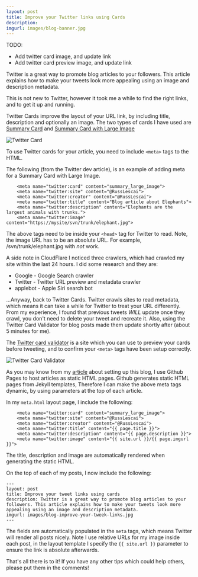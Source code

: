 ```yaml
---
layout: post
title: Improve your Twitter links using Cards
description: 
imgurl: images/blog-banner.jpg
---
```


TODO:

* Add twitter card image, and update link
* Add twitter card preview image, and update link

Twitter is a great way to promote blog articles to your followers. This article explains how to make your tweets look more appealing using an image and description metadata.

This is not new to Twitter, however it took me a while to find the right links, and to get it up and running.

Twitter Cards improve the layout of your URL link, by including title, description and optionally an image.  The two types of cards I have used are [Summary Card](https://dev.twitter.com/cards/types/summary) and [Summary Card with Large Image](https://dev.twitter.com/cards/types/summary-large-image)

![Twitter Card](https://www.google.com)

To use Twitter cards for your article, you need to include `<meta>` tags to the HTML. 

The following (from the Twitter dev article), is an example of adding meta for a Summary Card with Large Image.

```
    <meta name="twitter:card" content="summary_large_image">
    <meta name="twitter:site" content="@RussLescai">
    <meta name="twitter:creator" content="@RussLescai">
    <meta name="twitter:title" content="Blog article about Elephants">
    <meta name="twitter:description" content="Elephants are the largest animals with trunks.">
    <meta name="twitter:image" content="https://mysite/svn/trunk/elephant.jpg">

```

The above tags need to be inside your `<head>` tag for Twitter to read. Note, the image URL has to be an absolute URL. For example, /svn/trunk/elephant.jpg with *not* work.

A side note in CloudFlare I noticed three crawlers, which had crawled my site within the last 24 hours.  I did some research and they are:

* Google - Google Search crawler
* Twitter - Twitter URL preview and metadata crawler
* applebot - Apple Siri search bot

...Anyway, back to Twitter Cards. Twitter crawls sites to read metadata, which means it can take a while for Twitter to treat your URL differently. From my experience, I found that previous tweets *WILL* update once they crawl, you don't need to delete your tweet and recreate it. Also, using the Twitter Card Validator for blog posts made them update shortly after (about 5 minutes for me).

The [Twitter card validator](https://cards-dev.twitter.com/validator) is a site which you can use to preview your cards before tweeting, and to confirm your `<meta>` tags have been setup correctly.

![Twitter Card Validator](...)

As you may know from my [article](/2016-10-05-setting-up-cloudflare-and-pages-to-host-my-new-blog/) about setting up this blog, I use Github Pages to host articles as static HTML pages.  Github generates static HTML pages from Jekyll templates, Therefore I can make the above meta tags dynamic, by using parameters at the top of each article.

In my `meta.html` layout page, I include the following:

```
    <meta name="twitter:card" content="summary_large_image">
    <meta name="twitter:site" content="@RussLescai">
    <meta name="twitter:creator" content="@RussLescai">
    <meta name="twitter:title" content="{{ page.title }}">
    <meta name="twitter:description" content="{{ page.description }}">
    <meta name="twitter:image" content="{{ site.url }}/{{ page.imgurl }}">

```

The title, description and image are automatically rendered when generating the static HTML. 

On the top of each of my posts, I now include the following:

```
---
layout: post
title: Improve your tweet links using cards
description: Twitter is a great way to promote blog articles to your followers. This article explains how to make your tweets look more appealing using an image and description metadata. 
imgurl: images/blog-improve-your-tweek-links.jpg
---
```

The fields are automatically populated in the `meta` tags, which means Twitter will render all posts nicely. Note I use relative URLs for my image inside each post, in the layout template I specify the `{{ site.url }}` parameter to ensure the link is absolute afterwards.

That's all there is to it! If you have any other tips which could help others, please put them in the comments!
